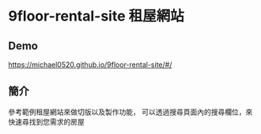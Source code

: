 # 9floor-rental-site 租屋網站

## Demo
https://michael0520.github.io/9floor-rental-site/#/

## 簡介

參考範例租屋網站來做切版以及製作功能，
可以透過搜尋頁面內的搜尋欄位，來快速尋找到您需求的房屋


